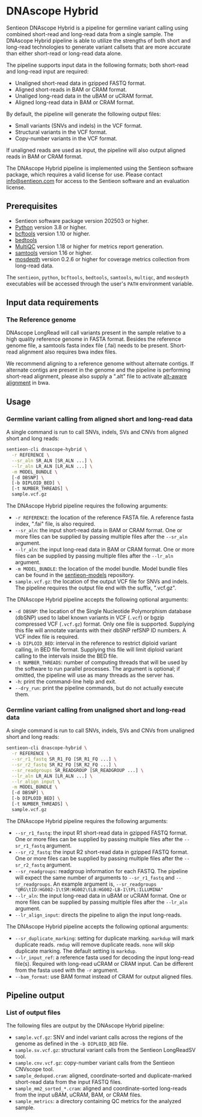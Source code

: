 # DNAscope Hybrid

Sentieon DNAscope Hybrid is a pipeline for germline variant calling using combined short-read and long-read data from a single sample. The DNAscope Hybrid pipeline is able to utilize the strengths of both short and long-read technologies to generate variant callsets that are more accurate than either short-read or long-read data alone.

The pipeline supports input data in the following formats; both short-read and long-read input are required:
* Unaligned short-read data in gzipped FASTQ format.
* Aligned short-reads in BAM or CRAM format.
* Unaliged long-read data in the uBAM or uCRAM format.
* Aligned long-read data in BAM or CRAM format.

By default, the pipeline will generate the following output files:
* Small variants (SNVs and indels) in the VCF format.
* Structural variants in the VCF format.
* Copy-number variants in the VCF format.

If unaligned reads are used as input, the pipeline will also output aligned reads in BAM or CRAM format.

The DNAscope Hybrid pipeline is implemented using the Sentieon software package, which requires a valid license for use. Please contact info@sentieon.com for access to the Sentieon software and an evaluation license.

## Prerequisites

- Sentieon software package version 202503 or higher.
- [Python] version 3.8 or higher.
- [bcftools] version 1.10 or higher.
- [bedtools]
- [MultiQC] version 1.18 or higher for metrics report generation.
- [samtools] version 1.16 or higher.
- [mosdepth] version 0.2.6 or higher for coverage metrics collection from long-read data.

The `sentieon`, `python`, `bcftools`, `bedtools`, `samtools`, `multiqc`, and `mosdepth` executables will be accessed through the user's `PATH` environment variable.

## Input data requirements

### The Reference genome

DNAscope LongRead will call variants present in the sample relative to a high quality reference genome in FASTA format. Besides the reference genome file, a samtools fasta index file (.fai) needs to be present. Short-read alignment also requires bwa index files.

We recommend aligning to a reference genome without alternate contigs. If alternate contigs are present in the genome and the pipeline is performing short-read alignment, please also supply a ".alt" file to activate [alt-aware alignment] in bwa.

## Usage

### Germline variant calling from aligned short and long-read data

A single command is run to call SNVs, indels, SVs and CNVs from aligned short and long reads:
```sh
sentieon-cli dnascope-hybrid \
  -r REFERENCE \
  --sr_aln SR_ALN [SR_ALN ...] \
  --lr_aln LR_ALN [LR_ALN ...] \
  -m MODEL_BUNDLE \
  [-d DBSNP] \
  [-b DIPLOID_BED] \
  [-t NUMBER_THREADS] \
  sample.vcf.gz
```

The DNAscope Hybrid pipeline requires the following arguments:
- `-r REFERENCE`: the location of the reference FASTA file. A reference fasta index, ".fai" file, is also required.
- `--sr_aln`: the input short-read data in BAM or CRAM format. One or more files can be supplied by passing multiple files after the `--sr_aln` argument.
- `--lr_aln`: the input long-read data in BAM or CRAM format. One or more files can be supplied by passing multiple files after the `--lr_aln` argument.
- `-m MODEL_BUNDLE`: the location of the model bundle. Model bundle files can be found in the [sentieon-models] repository.
- `sample.vcf.gz`: the location of the output VCF file for SNVs and indels. The pipeline requires the output file end with the suffix, ".vcf.gz".

The DNAscope Hybrid pipeline accepts the following optional arguments:
- `-d DBSNP`: the location of the Single Nucleotide Polymorphism database (dbSNP) used to label known variants in VCF (`.vcf`) or bgzip compressed VCF (`.vcf.gz`) format. Only one file is supported. Supplying this file will annotate variants with their dbSNP refSNP ID numbers. A VCF index file is required.
- `-b DIPLOID_BED`: interval in the reference to restrict diploid variant calling, in BED file format. Supplying this file will limit diploid variant calling to the intervals inside the BED file.
- `-t NUMBER_THREADS`: number of computing threads that will be used by the software to run parallel processes. The argument is optional; if omitted, the pipeline will use as many threads as the server has.
- `-h`: print the command-line help and exit.
- `--dry_run`: print the pipeline commands, but do not actually execute them.

### Germline variant calling from unaligned short and long-read data

A single command is run to call SNVs, indels, SVs and CNVs from unaligned short and long reads:
```sh
sentieon-cli dnascope-hybrid \
  -r REFERENCE \
  --sr_r1_fastq SR_R1_FQ [SR_R1_FQ ...] \
  --sr_r2_fastq SR_R2_FQ [SR_R2_FQ ...] \
  --sr_readgroups SR_READGROUP [SR_READGROUP ...] \
  --lr_aln LR_ALN [LR_ALN ...] \
  --lr_align_input \
  -m MODEL_BUNDLE \
  [-d DBSNP] \
  [-b DIPLOID_BED] \
  [-t NUMBER_THREADS] \
  sample.vcf.gz
```

The DNAscope Hybrid pipeline requires the following arguments:
- `--sr_r1_fastq`: the input R1 short-read data in gzipped FASTQ format. One or more files can be supplied by passing multiple files after the `--sr_r1_fastq` argument.
- `--sr_r2_fastq`: the input R2 short-read data in gzipped FASTQ format. One or more files can be supplied by passing multiple files after the `--sr_r2_fastq` argument.
- `--sr_readgroups`: readgroup information for each FASTQ. The pipeline will expect the same number of arguments to `--sr_r1_fastq` and `--sr_readgroups`. An example argument is, `--sr_readgroups "@RG\tID:HG002-1\tSM:HG002\tLB:HG002-LB-1\tPL:ILLUMINA"`
- `--lr_aln`: the input long-read data in uBAM or uCRAM format. One or more files can be supplied by passing multiple files after the `--lr_aln` argument.
- `--lr_align_input`: directs the pipeline to align the input long-reads.

The DNAscope Hybrid pipeline accepts the following optional arguments:
- `--sr_duplicate_marking`: setting for duplicate marking. `markdup` will mark duplicate reads. `rmdup` will remove duplicate reads. `none` will skip duplicate marking. The default setting is `markdup`.
- `--lr_input_ref`: a reference fasta used for decoding the input long-read file(s). Required with long-read uCRAM or CRAM input. Can be different from the fasta used with the `-r` argument.
- `--bam_format`: use BAM format instead of CRAM for output aligned files.

## Pipeline output

### List of output files

The following files are output by the DNAscope Hybrid pipeline:
- `sample.vcf.gz`: SNV and indel variant calls across the regions of the genome as defined in the `-b DIPLOID_BED` file.
- `sample.sv.vcf.gz`: structural variant calls from the Sentieon LongReadSV tool.
- `sample.cnv.vcf.gz`: copy-number variant calls from the Sentieon CNVscope tool.
- `sample_deduped.cram`: aligned, coordinate-sorted and duplicate-marked short-read data from the input FASTQ files.
- `sample_mm2_sorted_*.cram`: aligned and coordinate-sorted long-reads from the input uBAM, uCRAM, BAM, or CRAM files.
- `sample_metrics`: a directory containing QC metrics for the analyzed sample.


[Python]: https://www.python.org/
[bcftools]: http://samtools.github.io/bcftools/bcftools.html
[bedtools]: https://bedtools.readthedocs.io/en/latest/
[MultiQC]: https://multiqc.info/
[mosdepth]: https://github.com/brentp/mosdepth
[samtools]: https://www.htslib.org/
[alt-aware alignment]: https://github.com/lh3/bwa/blob/master/README-alt.md
[sentieon-models]: https://github.com/Sentieon/sentieon-models
